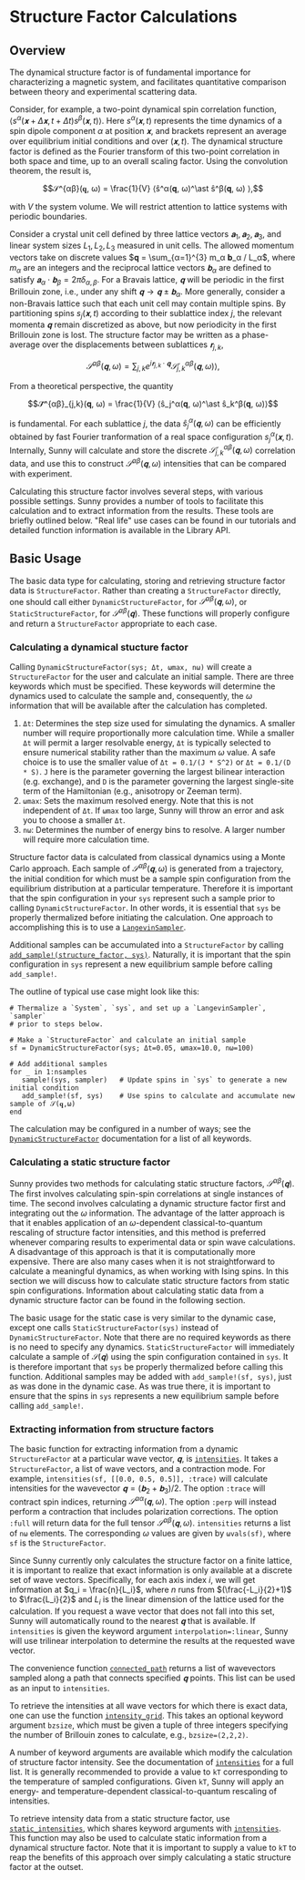 # Structure Factor Calculations

## Overview
The dynamical structure factor is of fundamental importance for characterizing a
magnetic system, and facilitates quantitative comparison between theory and
experimental scattering data.

Consider, for example, a two-point dynamical spin correlation function,
$⟨s^α(𝐱+Δ𝐱, t+Δt) s^β(𝐱, t)⟩$. Here $s^α(𝐱, t)$ represents the time dynamics
of a spin dipole component $α$ at position $𝐱$, and brackets represent an
average over equilibrium initial conditions and over $(𝐱, t)$. The dynamical
structure factor is defined as the Fourier transform of this two-point
correlation in both space and time, up to an overall scaling factor. Using the
convolution theorem, the result is,

$$𝒮^{αβ}(𝐪, ω) = \frac{1}{V} ⟨ŝ^α(𝐪, ω)^\ast ŝ^β(𝐪, ω) ⟩,$$

with $V$ the system volume. We will restrict attention to lattice systems with
periodic boundaries.

Consider a crystal unit cell defined by three lattice vectors $𝐚_1, 𝐚_2,
𝐚_3$, and linear system sizes $L_1, L_2, L_3$ measured in unit cells. The
allowed momentum vectors take on discrete values $𝐪 = \sum_{α=1}^{3} m_α 𝐛_α /
L_α$, where $m_α$ are an integers and the reciprocal lattice vectors $𝐛_α$ are
defined to satisfy $𝐚_α ⋅ 𝐛_β = 2π δ_{α,β}$. For a Bravais lattice, $𝐪$ will
be periodic in the first Brillouin zone, i.e., under any shift $𝐪 → 𝐪 ± 𝐛_α$.
More generally, consider a non-Bravais lattice such that each unit cell may
contain multiple spins. By partitioning spins $s_j(𝐱,t)$ according to their
sublattice index $j$, the relevant momenta $𝐪$ remain discretized as above, but
now periodicity in the first Brillouin zone is lost. The structure factor may be
written as a phase-average over the displacements between sublattices
$𝐫_{j,k}$,

$$𝒮^{αβ}(𝐪, ω) = ∑_{j,k} e^{i 𝐫_{j,k} ⋅ 𝐪} 𝒮̃^{αβ}_{j,k}(𝐪, ω) ⟩,$$

From a theoretical perspective, the quantity

$$𝒮̃^{αβ}_{j,k}(𝐪, ω) = \frac{1}{V} ⟨ŝ_j^α(𝐪, ω)^\ast ŝ_k^β(𝐪, ω)⟩$$

is fundamental. For each sublattice $j$, the data $ŝ_j^α(𝐪, ω)$ can be
efficiently obtained by fast Fourier tranformation of a real space configuration
$s_j^α(𝐱, t)$. Internally, Sunny will calculate and store the discrete
$𝒮̃^{αβ}_{j,k}(𝐪, ω)$ correlation data, and use this to construct
$𝒮^{αβ}(𝐪,ω)$ intensities that can be compared with experiment.

Calculating this structure factor involves several steps, with various possible
settings. Sunny provides a number of tools to facilitate this calculation and to
extract information from the results. These tools are briefly outlined below.
"Real life" use cases can be found in our tutorials and detailed function
information is available in the Library API.

## Basic Usage

The basic data type for calculating, storing and retrieving structure factor
data is `StructureFactor`. Rather than creating a `StructureFactor` directly,
one should call either `DynamicStructureFactor`, for $𝒮^{αβ}(𝐪,ω)$, or
`StaticStructureFactor`, for $𝒮^{αβ}(𝐪)$. These functions will properly
configure and return a `StructureFactor` appropriate to each case.

### Calculating a dynamical stucture factor

Calling `DynamicStructureFactor(sys; Δt, ωmax, nω)` will create a
`StructureFactor` for the user and calculate an initial sample. There are three
keywords which must be specified. These keywords will determine the dynamics
used to calculate the sample and, consequently, the $ω$ information that will be
available after the calculation has completed.

1. `Δt`: Determines the step size used for simulating the dynamics. A smaller
   number will require proportionally more calculation time. While a smaller
   `Δt` will permit a larger resolvable energy, `Δt` is typically selected to
   ensure numerical stability rather than the maximum $ω$ value. A safe choice
   is to use the smaller value of `Δt = 0.1/(J * S^2)` or `Δt = 0.1/(D * S)`.
   `J` here is the parameter governing the largest bilinear interaction (e.g.
   exchange), and `D` is the parameter governing the largest single-site term of
   the Hamiltonian (e.g., anisotropy or Zeeman term).
2. `ωmax`: Sets the maximum resolved energy. Note that this is not independent
   of `Δt`. If `ωmax` too large, Sunny will throw an error and ask you to choose
   a smaller `Δt`. 
3. `nω`: Determines the number of energy bins to resolve. A larger number will
   require more calculation time.

Structure factor data is calculated from classical dynamics using a Monte Carlo
approach. Each sample of $𝒮^{αβ}(𝐪,ω)$ is generated from a trajectory, the
initial condition for which must be a sample spin configuration from the
equilibrium distribution at a particular temperature. Therefore it is important
that the spin configuration in your `sys` represent such a sample prior to
calling `DynamicStructureFactor`. In other words, it is essential that `sys` be
properly thermalized before initiating the calculation. One approach to
accomplishing this is to use a [`LangevinSampler`](@ref).

Additional samples can be accumulated into a `StructureFactor` by calling
[`add_sample!(structure_factor, sys)`](@ref). Naturally, it is important that
the spin configuration in `sys` represent a new equilibrium sample before
calling `add_sample!`.

The outline of typical use case might look like this:
```
# Thermalize a `System`, `sys`, and set up a `LangevinSampler`, `sampler`
# prior to steps below. 

# Make a `StructureFactor` and calculate an initial sample
sf = DynamicStructureFactor(sys; Δt=0.05, ωmax=10.0, nω=100) 

# Add additional samples
for _ in 1:nsamples
   sample!(sys, sampler)   # Update spins in `sys` to generate a new initial condition
   add_sample!(sf, sys)    # Use spins to calculate and accumulate new sample of 𝒮(𝐪,ω)
end
```

The calculation may be configured in a number of ways; see the
[`DynamicStructureFactor`](@ref) documentation for a list of all keywords.


### Calculating a static structure factor

Sunny provides two methods for calculating static structure factors,
$𝒮^{αβ}(𝐪)$. The first involves calculating spin-spin correlations at single
instances of time. The second involves calculating a dynamic structure factor
first and integrating out the $ω$ information. The advantage of the latter
approach is that it enables application of an $ω$-dependent classical-to-quantum
rescaling of structure factor intensities, and this method is preferred whenever
comparing results to experimental data or spin wave calculations. A disadvantage
of this approach is that it is computationally more expensive. There are also
many cases when it is not straightforward to calculate a meaningful dynamics, as
when working with Ising spins. In this section we will discuss how to calculate
static structure factors from static spin configurations. Information about
calculating static data from a dynamic structure factor can be found in the
following section.

The basic usage for the static case is very similar to the dynamic case, except
one calls `StaticStructureFactor(sys)` instead of `DynamicStructureFactor`. Note
that there are no required keywords as there is no need to specify any dynamics.
`StaticStructureFactor` will immediately calculate a sample of $𝒮(𝐪)$ using
the spin configuration contained in `sys`. It is therefore important that 
`sys` be properly thermalized before calling this function. Additional samples
may be added with `add_sample!(sf, sys)`, just as was done in the dynamic case.
As was true there, it is important to ensure that the spins in `sys` represents
a new equilibrium sample before calling `add_sample!`.

### Extracting information from structure factors

The basic function for extracting information from a dynamic `StructureFactor`
at a particular wave vector, $𝐪$, is [`intensities`](@ref). It takes a
`StructureFactor`, a list of wave vectors, and a contraction mode. For example,
`intensities(sf, [[0.0, 0.5, 0.5]], :trace)` will calculate intensities for the
wavevector $𝐪 = (𝐛_2 + 𝐛_3)/2$. The option `:trace` will contract spin
indices, returning $𝒮^{αα}(𝐪,ω)$. The option `:perp` will instead perform a
contraction that includes polarization corrections. The option `:full` will
return data for the full tensor $𝒮^{αβ}(𝐪,ω)$. `intensities` returns a list of
`nω` elements. The corresponding $ω$ values are given by `ωvals(sf)`, where `sf`
is the `StructureFactor`.

Since Sunny currently only calculates the structure factor on a finite lattice,
it is important to realize that exact information is only available at a
discrete set of wave vectors. Specifically, for each axis index $i$, we will get
information at $q_i = \frac{n}{L_i}$, where $n$ runs from $(\frac{-L_i}{2}+1)$
to $\frac{L_i}{2}$ and $L_i$ is the linear dimension of the lattice used for the
calculation. If you request a wave vector that does not fall into this set,
Sunny will automatically round to the nearest $𝐪$ that is available. If
`intensities` is given the keyword argument `interpolation=:linear`, Sunny will
use trilinear interpolation to determine the results at the requested wave
vector. 

The convenience function [`connected_path`](@ref) returns a list of wavevectors
sampled along a path that connects specified $𝐪$ points. This list can be used
as an input to `intensities`.

To retrieve the intensities at all wave vectors for which there is exact data,
one can use the function [`intensity_grid`](@ref). This takes an optional
keyword argument `bzsize`, which must be given a tuple of three integers
specifying the number of Brillouin zones to calculate, e.g., `bzsize=(2,2,2)`.

A number of keyword arguments are available which modify the calculation of
structure factor intensity. See the documentation of [`intensities`](@ref) for a
full list. It is generally recommended to provide a value to `kT` corresponding
to the temperature of sampled configurations. Given `kT`, Sunny will apply an
energy- and temperature-dependent classical-to-quantum rescaling of intensities. 

To retrieve intensity data from a static structure factor, use
[`static_intensities`](@ref), which shares keyword arguments with
[`intensities`](@ref). This function may also be used to calculate static
information from a dynamical structure factor. Note that it is important to
supply a value to `kT` to reap the benefits of this approach over simply
calculating a static structure factor at the outset. 
